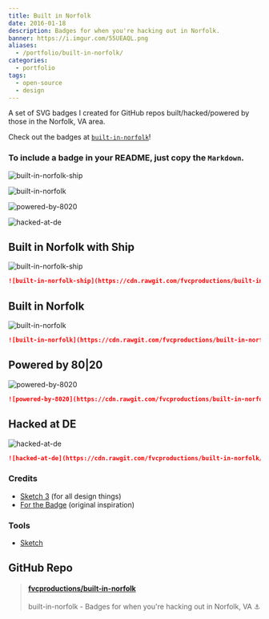 ```yaml
---
title: Built in Norfolk
date: 2016-01-18
description: Badges for when you're hacking out in Norfolk.
banner: https://i.imgur.com/55UEAQL.png
aliases:
  - /portfolio/built-in-norfolk/
categories:
  - portfolio
tags:
  - open-source
  - design
---
```


A set of SVG badges I created for GitHub repos built/hacked/powered by those in the Norfolk, VA area.

Check out the badges at [`built-in-norfolk`](https://github.com/fvcproductions/built-in-norfolk)!

### To include a badge in your README, just copy the `Markdown`.

![built-in-norfolk-ship](https://cdn.rawgit.com/fvcproductions/built-in-norfolk/master/images/built-in-norfolk-ship.svg)

![built-in-norfolk](https://cdn.rawgit.com/fvcproductions/built-in-norfolk/master/images/built-in-norfolk.svg)

![powered-by-8020](https://cdn.rawgit.com/fvcproductions/built-in-norfolk/master/images/powered-by-8020.svg)

![hacked-at-de](https://cdn.rawgit.com/fvcproductions/built-in-norfolk/master/images/hacked-at-de.svg)

## Built in Norfolk with Ship

![built-in-norfolk-ship](https://cdn.rawgit.com/fvcproductions/built-in-norfolk/master/images/built-in-norfolk-ship.svg)

```markdown
![built-in-norfolk-ship](https://cdn.rawgit.com/fvcproductions/built-in-norfolk/master/images/built-in-norfolk-ship.svg)
```

## Built in Norfolk

![built-in-norfolk](https://cdn.rawgit.com/fvcproductions/built-in-norfolk/master/images/built-in-norfolk.svg)

```markdown
![built-in-norfolk](https://cdn.rawgit.com/fvcproductions/built-in-norfolk/master/images/built-in-norfolk.svg)
```

## Powered by 80|20

![powered-by-8020](https://cdn.rawgit.com/fvcproductions/built-in-norfolk/master/images/powered-by-8020.svg)

```markdown
![powered-by-8020](https://cdn.rawgit.com/fvcproductions/built-in-norfolk/master/images/powered-by-8020.svg)
```

## Hacked at DE

![hacked-at-de](https://cdn.rawgit.com/fvcproductions/built-in-norfolk/master/images/hacked-at-de.svg)

```markdown
![hacked-at-de](https://cdn.rawgit.com/fvcproductions/built-in-norfolk/master/images/hacked-at-de.svg)
```

### Credits

- [Sketch 3](https://www.sketchapp.com/) (for all design things)
- [For the Badge](https://github.com/BraveUX/for-the-badge) (original inspiration)

### Tools

- [Sketch](https://www.sketchapp.com/)

## GitHub Repo

<blockquote class="embedly-card"><h4><a href="http://github.com/fvcproductions/built-in-norfolk">fvcproductions/built-in-norfolk</a></h4><p>built-in-norfolk - Badges for when you're hacking out in Norfolk, VA ⚓</p></blockquote>
<script async src="//cdn.embedly.com/widgets/platform.js" charset="UTF-8"></script>
